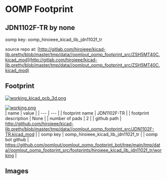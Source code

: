 # OOMP Footprint  
## JDN1102F-TR  by none  
  
oomp key: oomp_hiroieee_kicad_lib_jdn1102f_tr  
  
source repo at: [http://gitlab.com/hiroieee/kicad-lib.pretty/blob/master/tmp/data//oomlout_oomp_footprint_src/ZSH5MT40C.kicad_mod](http://gitlab.com/hiroieee/kicad-lib.pretty/blob/master/tmp/data//oomlout_oomp_footprint_src/ZSH5MT40C.kicad_mod)  
## Footprint  
  
[![working_kicad_pcb_3d.png](working_kicad_pcb_3d_600.png)](working_kicad_pcb_3d.png)  
  
[![working.png](working_600.png)](working.png)  
| name | value | 
| --- | --- | 
| footprint name | JDN1102F-TR | 
| footprint description | None | 
| number of pads | 2 | 
| github path | http://github.com/hiroieee/kicad-lib.pretty/blob/master/tmp/data//oomlout_oomp_footprint_src/JDN1102F-TR.kicad_mod | 
| oomp key | oomp_hiroieee_kicad_lib_jdn1102f_tr | 
| oomp bot github | https://github.com/oomlout/oomlout_oomp_footprint_bot/tree/main/tmp/data//oomlout_oomp_footprint_src/footprints/hiroieee_kicad_lib_jdn1102f_tr/working | 
## Images  
